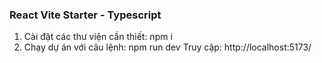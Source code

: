 ### React Vite Starter - Typescript

1. Cài đặt các thư viện cần thiết: npm i
2. Chạy dự án với câu lệnh: npm run dev
   Truy cập: http://localhost:5173/
